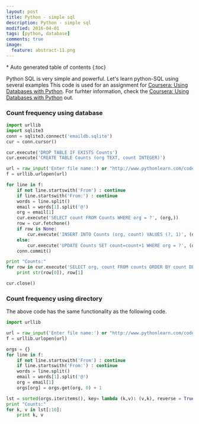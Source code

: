 ```yaml
---
layout: post
title: Python - simple sql 
description: Python - simple sql  
modified: 2016-04-01
tags: [python, database]
comments: true
image:
  feature: abstract-11.png
---
```


<section id="table-of-contents" class="toc">
<div id="drawer" markdown="1">
*  Auto generated table of contents
{:toc}
</div>
</section><!-- /#table-of-contents -->


Python SQL is very simple and powerful. Let's learn python-SQL using several examples
This code is used for an assignment for [Coursera: Using Databases with Python](https://www.coursera.org/learn/python-databases/home/welcome). For furhter information, check the [Coursera: Using Databases with Python](https://www.coursera.org/learn/python-databases/home/welcome) out. 

### Count frequency using database

```python
import urllib
import sqlite3
conn = sqlite3.connect('emaildb.sqlite')
cur = conn.cursor()

cur.execute('DROP TABLE IF EXISTS Counts')
cur.execute('CREATE TABLE Counts (org TEXT, count INTEGER)')

url = raw_input('Enter file name:') or "http://www.pythonlearn.com/code/mbox.txt"
f = urllib.urlopen(url)

for line in f:
	if not line.startswith('From') : continue
	if line.startswith('From:') : continue
	words = line.split()
	email = words[1].split('@')
	org = email[1]
	cur.execute('SELECT count FROM Counts WHERE org = ?', (org,))
	row = cur.fetchone()
	if row is None:
		cur.execute('INSERT INTO Counts (org, count) VALUES (?, 1)', (org,))
	else:
		cur.execute('UPDATE Counts SET count=count+1 WHERE org = ?', (org, ))
	conn.commit()

print "Counts:"
for row in cur.execute('SELECT org, count FROM counts ORDER BY count DESC LIMIT 10'):
	print str(row[0]), row[1]

cur.close()
```

### Count frequency using directory

The above code has the same functionality as the following code.

```python
import urllib

url = raw_input('Enter file name:') or "http://www.pythonlearn.com/code/mbox.txt"
f = urllib.urlopen(url)

orgs = {}
for line in f:
	if not line.startswith('From') : continue
	if line.startswith('From:') : continue
	words = line.split()
	email = words[1].split('@')
	org = email[1]
	orgs[org] = orgs.get(org, 0) + 1

lst = sorted(orgs.iteritems(), key= lambda (k,v): (v,k), reverse = True)
print "Counts:"
for k, v in lst[:10]:
	print k, v
```
